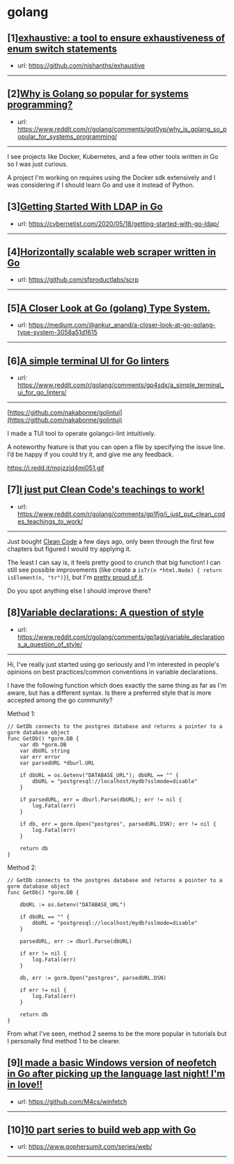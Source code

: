 # golang
## [1][exhaustive: a tool to ensure exhaustiveness of enum switch statements](https://www.reddit.com/r/golang/comments/gp2u4z/exhaustive_a_tool_to_ensure_exhaustiveness_of/)
- url: https://github.com/nishanths/exhaustive
---

## [2][Why is Golang so popular for systems programming?](https://www.reddit.com/r/golang/comments/got0yp/why_is_golang_so_popular_for_systems_programming/)
- url: https://www.reddit.com/r/golang/comments/got0yp/why_is_golang_so_popular_for_systems_programming/
---
I see projects like Docker, Kubernetes, and a few other tools written in Go so I was just curious.

A project I'm working on requires using the Docker sdk extensively and I was considering if I should learn Go and use it instead of Python.
## [3][Getting Started With LDAP in Go](https://www.reddit.com/r/golang/comments/goleyg/getting_started_with_ldap_in_go/)
- url: https://cybernetist.com/2020/05/18/getting-started-with-go-ldap/
---

## [4][Horizontally scalable web scraper written in Go](https://www.reddit.com/r/golang/comments/goze9i/horizontally_scalable_web_scraper_written_in_go/)
- url: https://github.com/sfproductlabs/scrp
---

## [5][A Closer Look at Go (golang) Type System.](https://www.reddit.com/r/golang/comments/goy6v5/a_closer_look_at_go_golang_type_system/)
- url: https://medium.com/@ankur_anand/a-closer-look-at-go-golang-type-system-3058a51d1615
---

## [6][A simple terminal UI for Go linters](https://www.reddit.com/r/golang/comments/gp4sdx/a_simple_terminal_ui_for_go_linters/)
- url: https://www.reddit.com/r/golang/comments/gp4sdx/a_simple_terminal_ui_for_go_linters/
---
[https://github.com/nakabonne/golintui](https://github.com/nakabonne/golintui)

I made a TUI tool to operate golangci-lint intuitively.

A noteworthy feature is that you can open a file by specifying the issue line. I’d be happy if you could try it, and give me any feedback.

https://i.redd.it/mojzzjd4mi051.gif
## [7][I just put Clean Code's teachings to work!](https://www.reddit.com/r/golang/comments/gp1fjg/i_just_put_clean_codes_teachings_to_work/)
- url: https://www.reddit.com/r/golang/comments/gp1fjg/i_just_put_clean_codes_teachings_to_work/
---
Just bought [Clean Code](https://www.amazon.com/Clean-Code-Handbook-Software-Craftsmanship-ebook/dp/B001GSTOAM) a few days ago, only been through the first few chapters but figured I would try applying it.

The least I can say is, it feels pretty good to crunch that big function! I can still see possible improvements (like create a `isTr(n *html.Node) { return isElement(n, "tr")}`), but I'm [pretty proud of it](https://github.com/nicolascouvrat/javaimports/commit/ffffd8a8a64580b75fa3e75aadfa5dc7c9416bd2).

Do you spot anything else I should improve there?
## [8][Variable declarations: A question of style](https://www.reddit.com/r/golang/comments/gp1agj/variable_declarations_a_question_of_style/)
- url: https://www.reddit.com/r/golang/comments/gp1agj/variable_declarations_a_question_of_style/
---
Hi, I've really just started using go seriously and I'm interested in people's opinions on best practices/common conventions in variable declarations. 

I have the following function which does exactly the same thing as far as I'm aware, but has a different syntax. Is there a preferred style that is more accepted among the go community?

Method 1:

```
// GetDb connects to the postgres database and returns a pointer to a gorm database object
func GetDb() *gorm.DB {
	var db *gorm.DB
	var dbURL string
	var err error
	var parsedURL *dburl.URL

	if dbURL = os.Getenv("DATABASE_URL"); dbURL == "" {
		dbURL = "postgresql://localhost/mydb?sslmode=disable"
	}

	if parsedURL, err = dburl.Parse(dbURL); err != nil {
		log.Fatal(err)
	}

	if db, err = gorm.Open("postgres", parsedURL.DSN); err != nil {
		log.Fatal(err)
	}

	return db
}
```
Method 2:
```
// GetDb connects to the postgres database and returns a pointer to a gorm database object
func GetDb() *gorm.DB {

	dbURL := os.Getenv("DATABASE_URL")

	if dbURL == "" {
		dbURL = "postgresql://localhost/mydb?sslmode=disable"
	}

	parsedURL, err := dburl.Parse(dbURL)

	if err != nil {
		log.Fatal(err)
	}

	db, err := gorm.Open("postgres", parsedURL.DSN)

	if err != nil {
		log.Fatal(err)
	}

	return db
}
```

From what I've seen, method 2 seems to be the more popular in tutorials but I personally find method 1 to be clearer.
## [9][I made a basic Windows version of neofetch in Go after picking up the language last night! I'm in love!!](https://www.reddit.com/r/golang/comments/gonc7b/i_made_a_basic_windows_version_of_neofetch_in_go/)
- url: https://github.com/M4cs/winfetch
---

## [10][10 part series to build web app with Go](https://www.reddit.com/r/golang/comments/gobfe7/10_part_series_to_build_web_app_with_go/)
- url: https://www.gophersumit.com/series/web/
---

